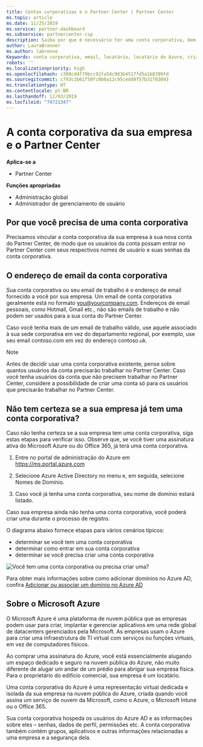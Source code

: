 ```yaml
---
title: Contas corporativas e o Partner Center | Partner Center
ms.topic: article
ms.date: 11/25/2019
ms.service: partner-dashboard
ms.subservice: partnercenter-csp
description: Saiba por que é necessário ter uma conta corporativa, bem como se você já tem uma ou não, para criar uma conta do Partner Center.
author: LauraBrenner
ms.author: labrenne
Keywords: conta corporativa, email, locatário, locatário do Azure, criar conta, nome de domínio
robots: ''
ms.localizationpriority: high
ms.openlocfilehash: c309cd4f79bcc92fa54c903b4517fd5a1b8399fd
ms.sourcegitcommit: c793c1b61f50fc0b0a12c95cedd9f57b31703093
ms.translationtype: HT
ms.contentlocale: pt-BR
ms.lasthandoff: 12/03/2019
ms.locfileid: "74721347"
---
```

# <a name="your-company-work-account-and-partner-center"></a>A conta corporativa da sua empresa e o Partner Center  

**Aplica-se a**

-  Partner Center

**Funções apropriadas**

- Administração global
- Administrador de gerenciamento de usuário

## <a name="why-you-need-a-work-account"></a>Por que você precisa de uma conta corporativa

Precisamos vincular a conta corporativa da sua empresa à sua nova conta do Partner Center, de modo que os usuários da conta possam entrar no Partner Center com seus respectivos nomes de usuário e suas senhas da conta corporativa.

## <a name="the-work-account-email-address"></a>O endereço de email da conta corporativa

Sua conta corporativa ou seu email de trabalho é o endereço de email fornecido a você por sua empresa. Um email de conta corporativa geralmente está no formato you@yourcompany.com. Endereços de email pessoais, como Hotmail, Gmail etc., não são emails de trabalho e não podem ser usados para a sua conta do Partner Center. 

Caso você tenha mais de um email de trabalho válido, use aquele associado à sua sede corporativa em vez do departamento regional, por exemplo, use seu email contoso.com em vez do endereço contoso.uk.

> [!NOTE]  
> Antes de decidir usar uma conta corporativa existente, pense sobre quantos usuários da conta precisarão trabalhar no Partner Center. Caso você tenha usuários da conta que não precisem trabalhar no Partner Center, considere a possibilidade de criar uma conta só para os usuários que precisarão trabalhar no Partner Center.


## <a name="not-sure-if-your-company-already-has-a-work-account"></a>Não tem certeza se a sua empresa já tem uma conta corporativa?

Caso não tenha certeza se a sua empresa tem uma conta corporativa, siga estas etapas para verificar isso. Observe que, se você tiver uma assinatura ativa do Microsoft Azure ou do Office 365, já terá uma conta corporativa.

1. Entre no portal de administração do Azure em https://ms.portal.azure.com

2. Selecione Azure Active Directory no menu e, em seguida, selecione Nomes de Domínio.

3. Caso você já tenha uma conta corporativa, seu nome de domínio estará listado.

Caso sua empresa ainda não tenha uma conta corporativa, você poderá criar uma durante o processo de registro.

O diagrama abaixo fornece etapas para vários cenários típicos:

- determinar se você tem uma conta corporativa 
- determinar como entrar em sua conta corporativa 
- determinar se você precisa criar uma conta corporativa


![Você tem uma conta corporativa ou precisa criar uma?](images/onboardingAADFlow.png)

Para obter mais informações sobre como adicionar domínios no Azure AD, confira [Adicionar ou associar um domínio no Azure AD](https://docs.microsoft.com/azure/active-directory/active-directory-add-domain)

## <a name="about-microsoft-azure"></a>Sobre o Microsoft Azure

O Microsoft Azure é uma plataforma de nuvem pública que as empresas podem usar para criar, implantar e gerenciar aplicativos em uma rede global de datacenters gerenciados pela Microsoft. As empresas usam o Azure para criar uma infraestrutura de TI virtual com serviços ou funções virtuais, em vez de computadores físicos. 

Ao comprar uma assinatura do Azure, você está essencialmente alugando um espaço dedicado e seguro na nuvem pública do Azure, não muito diferente de alugar um andar de um prédio para abrigar sua empresa física. Para o proprietário do edifício comercial, sua empresa é um locatário. 

Uma conta corporativa do Azure é uma representação virtual dedicada e isolada da sua empresa na nuvem pública do Azure, criada quando você assina um serviço de nuvem da Microsoft, como o Azure, o Microsoft Intune ou o Office 365. 

Sua conta corporativa hospeda os usuários do Azure AD e as informações sobre eles – senhas, dados de perfil, permissões etc. A conta corporativa também contém grupos, aplicativos e outras informações relacionadas a uma empresa e a segurança dela. 
